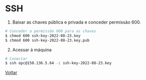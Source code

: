 # SSH

1. Baixar as chaves pública e privada e conceder permissão 600.

~~~sh
# Conceder a permissão 600 para as chaves
$ chmod 600 ssh-key-2022-08-23.key
$ chmod 600 ssh-key-2022-08-23.key.pub
~~~

2. Acessar á máquina

~~~sh
# Conectar
$ ssh opc@150.136.5.64 -i ssh-key-2022-08-23.key
~~~

[Voltar](/README.md)
